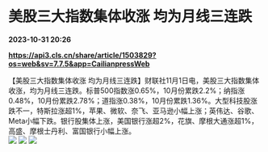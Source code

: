# 美股三大指数集体收涨 均为月线三连跌

**2023-10-31 20:26**

**https://api3.cls.cn/share/article/1503829?os=web&sv=7.7.5&app=CailianpressWeb**

【美股三大指数集体收涨 均为月线三连跌】财联社11月1日电，美股三大指数集体收涨，均为月线三连跌。标普500指数涨0.65%，10月份累跌2.2%；纳指涨0.48%，10月份累跌2.78%；道指涨0.38%，10月份累跌1.36%。大型科技股涨跌不一，特斯拉涨超1%，苹果、微软、奈飞、亚马逊小幅上涨；英伟达、谷歌、Meta小幅下跌。银行股集体上涨，美国银行涨超2%，花旗、摩根大通涨超1%，高盛、摩根士丹利、富国银行小幅上涨。  
![](https://img.cls.cn/images/20231101/wR9I84UaGv.png) ![](https://img.cls.cn/images/20231101/415vZCp0ft.png) ![](https://img.cls.cn/images/20231101/n8a81K5096.png)
